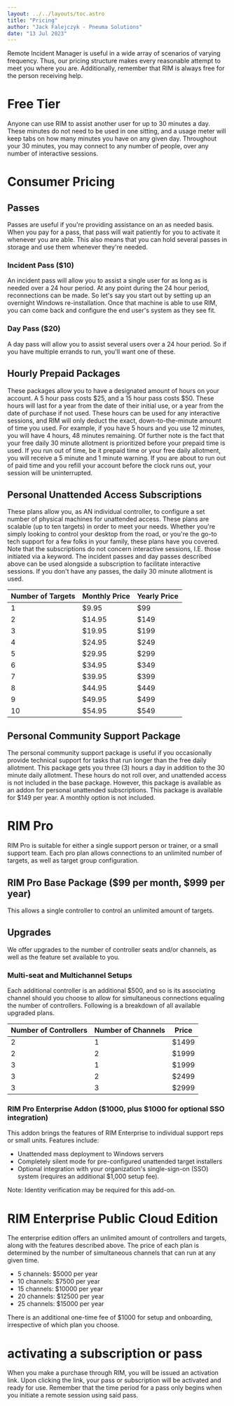 ```yaml
---
layout: ../../layouts/toc.astro
title: "Pricing"
author: "Jack Falejczyk - Pneuma Solutions"
date: "13 Jul 2023"
---
```

Remote Incident Manager is useful in a wide array of scenarios of varying frequency. Thus, our pricing structure makes every reasonable attempt to meet you where you are. Additionally, remember that RIM is always free for the person receiving help.
# Free Tier
Anyone can use RIM to assist another user for up to 30 minutes a day. These minutes do not need to be used in one sitting, and a usage meter will keep tabs on how many minutes you have on any given day. Throughout your 30 minutes, you may connect to any number of people, over any number of interactive sessions.
# Consumer Pricing
## Passes
Passes are useful if you're providing assistance on an as needed basis. When you pay for a pass, that pass will wait patiently for you to activate it whenever you are able. This also means that you can hold several passes in storage and use them whenever they're needed.
### Incident Pass ($10)
An incident pass will allow you to assist a single user for as long as is needed over a 24 hour period. At any point during the 24 hour period, reconnections can be made. So let's say you start out by setting up an overnight Windows re-installation. Once that machine is able to use RIM, you can come back and configure the end user's system as they see fit.
### Day Pass ($20)
A day pass will allow you to assist several users over a 24 hour period. So if you have multiple errands to run, you'll want one of these.
## Hourly Prepaid Packages
These packages allow you to have a designated amount of hours on your account. A 5 hour pass costs $25, and a 15 hour pass costs $50. These hours will last for a year from the date of their initial use, or a year from the date of purchase if not used.
These hours can be used for any interactive sessions, and RIM will only deduct the exact, down-to-the-minute amount of time you used. For example, if you have 5 hours and you use 12 minutes, you will have 4 hours, 48 minutes remaining. Of further note is the fact that your free daily 30 minute allotment is prioritized before your prepaid time is used. If you run out of time, be it prepaid time or your free daily allotment, you will receive a 5 minute and 1 minute warning. If you are about to run out of paid time and you refill your account before the clock runs out, your session will be uninterrupted.
## Personal Unattended Access Subscriptions
These plans allow you, as AN individual controller, to configure a set number of physical machines for unattended access. These plans are scalable (up to ten targets) in order to meet your needs. Whether you're simply looking to control your desktop from the road, or you're the go-to tech support for a few folks in your family, these plans have you covered.  
Note that the subscriptions do not concern interactive sessions, I.E. those initiated via a keyword. The incident passes and day passes described above can be used alongside a subscription to facilitate interactive sessions. If you don't have any passes, the daily 30 minute allotment is used.

  Number of Targets | Monthly Price | Yearly Price
  ---|---|---
  1 | $9.95 | $99
  2 | $14.95 | $149
  3 | $19.95 | $199
  4 | $24.95 | $249
  5 | $29.95 | $299
  6 | $34.95 | $349
  7 | $39.95 | $399
  8 | $44.95 | $449
  9 | $49.95 | $499
  10 | $54.95 | $549

## Personal Community Support Package

The personal community support package is useful if you occasionally provide technical support for tasks that run longer than the free daily allotment. This package gets you three (3) hours a day in addition to the 30 minute daily allotment. These hours do not roll over, and unattended access is not included in the base package. However, this package is available as an addon for personal unattended subscriptions. This package is available for $149 per year. A monthly option is not included.

# RIM Pro
RIM Pro is suitable for either a single support person or trainer, or a small support team. Each pro plan allows connections to an unlimited number of targets, as well as target group configuration.
## RIM Pro Base Package ($99 per month, $999 per year)
This allows a single controller to control an unlimited amount of targets.
## Upgrades
We offer upgrades to the number of controller seats and/or channels, as well as the feature set available to you.
### Multi-seat and Multichannel Setups
Each additional controller is an additional $500, and so is its associating channel should you choose to allow for simultaneous connections equaling the number of controllers. Following is a breakdown of all available upgraded plans.

  Number of Controllers | Number of Channels | Price
  ---|---|---
  2 | 1 | $1499
  2 | 2 | $1999
  3 | 1 | $1999
  3 | 2 | $2499
  3 | 3 | $2999

### RIM Pro Enterprise Addon ($1000, plus $1000 for optional SSO integration)
This addon brings the features of RIM Enterprise to individual support reps or small units. Features include:
* Unattended mass deployment to Windows servers
* Completely silent mode for pre-configured unattended target installers
* Optional integration with your organization's single-sign-on (SSO) system (requires an additional $1,000 setup fee).
<!-- end -->
Note: Identity verification may be required for this add-on.
# RIM Enterprise Public Cloud Edition
The enterprise edition offers an unlimited amount of controllers and targets, along with the features described above. The price of each plan is determined by the number of simultaneous channels that can run at any given time.
* 5 channels: $5000 per year
* 10 channels: $7500 per year
* 15 channels: $10000 per year
* 20 channels: $12500 per year
* 25 channels: $15000 per year
<!-- end -->
There is an additional one-time fee of $1000 for setup and onboarding, irrespective of which plan you choose.  
# activating a subscription or pass
When you make a purchase through RIM, you will be issued an activation link. Upon clicking the link, your pass or subscription will be activated and ready for use. Remember that the time period for a pass only begins when you initiate a remote session using said pass.